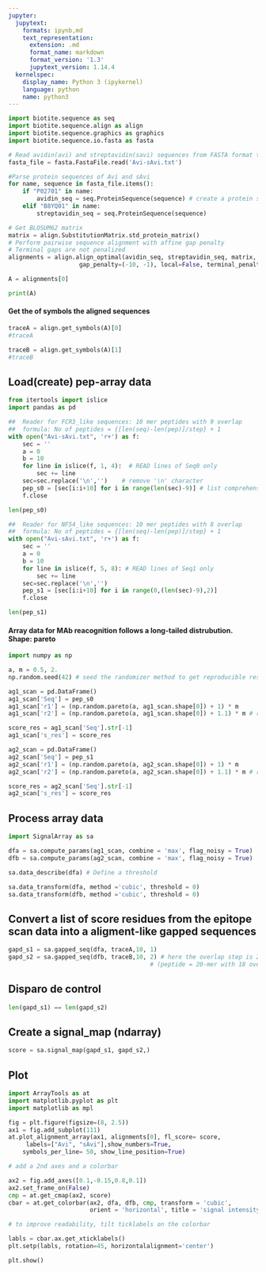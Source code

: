```yaml
---
jupyter:
  jupytext:
    formats: ipynb,md
    text_representation:
      extension: .md
      format_name: markdown
      format_version: '1.3'
      jupytext_version: 1.14.4
  kernelspec:
    display_name: Python 3 (ipykernel)
    language: python
    name: python3
---
```


```python tags=[]
import biotite.sequence as seq
import biotite.sequence.align as align
import biotite.sequence.graphics as graphics
import biotite.sequence.io.fasta as fasta
```

```python
# Read avidin(avi) and streptavidin(savi) sequences from FASTA format txt-file:
fasta_file = fasta.FastaFile.read('Avi-sAvi.txt')
```

```python
#Parse protein sequences of Avi and sAvi
for name, sequence in fasta_file.items():
    if "P02701" in name:
        avidin_seq = seq.ProteinSequence(sequence) # create a protein seq obj
    elif "B8YQ01" in name:
        streptavidin_seq = seq.ProteinSequence(sequence)
```

```python
# Get BLOSUM62 matrix
matrix = align.SubstitutionMatrix.std_protein_matrix()
# Perform pairwise sequence alignment with affine gap penalty
# Terminal gaps are not penalized
alignments = align.align_optimal(avidin_seq, streptavidin_seq, matrix, # returns list of ali
                    gap_penalty=(-10, -1), local=False, terminal_penalty=False)
```

```python
A = alignments[0]
```

```python
print(A)
```

#### Get the of symbols the aligned sequences

```python
traceA = align.get_symbols(A)[0]
#traceA
```

```python
traceB = align.get_symbols(A)[1]
#traceB
```

## Load(create) pep-array data

```python
from itertools import islice
import pandas as pd
```

```python
##  Reader for FCR3_like sequences: 10 mer peptides with 9 overlap
##  formula: No of peptides = {[len(seq)-len(pep)]/step} + 1
with open("Avi-sAvi.txt", 'r+') as f:
    sec = ''
    a = 0
    b = 10
    for line in islice(f, 1, 4):  # READ lines of Seq0 only
        sec += line
    sec=sec.replace('\n','')    # remove '\n' character 
    pep_s0 = [sec[i:i+10] for i in range(len(sec)-9)] # list comprehension
    f.close
```

```python
len(pep_s0)
```

```python
##  Reader for NF54_like sequences: 10 mer peptides with 8 overlap 
##  formula: No of peptides = {[len(seq)-len(pep)]/step} + 1 
with open("Avi-sAvi.txt", 'r+') as f:
    sec = ''
    a = 0
    b = 10
    for line in islice(f, 5, 8): # READ lines of Seq1 only
        sec += line
    sec=sec.replace('\n','')
    pep_s1 = [sec[i:i+10] for i in range(0,(len(sec)-9),2)]
    f.close
```

```python
len(pep_s1)
```

#### Array data for MAb reacognition follows a long-tailed distrubution. Shape: pareto

```python
import numpy as np
```

```python
a, m = 0.5, 2. 
np.random.seed(42) # seed the randomizer method to get reproducible results
```

```python
ag1_scan = pd.DataFrame()
ag1_scan['Seq'] = pep_s0
ag1_scan['r1'] = (np.random.pareto(a, ag1_scan.shape[0]) + 1) * m
ag1_scan['r2'] = (np.random.pareto(a, ag1_scan.shape[0]) + 1.1) * m # replicate_variability
```

```python
score_res = ag1_scan['Seq'].str[-1]
ag1_scan['s_res'] = score_res
```

```python
ag2_scan = pd.DataFrame()
ag2_scan['Seq'] = pep_s1
ag2_scan['r1'] = (np.random.pareto(a, ag2_scan.shape[0]) + 1) * m
ag2_scan['r2'] = (np.random.pareto(a, ag2_scan.shape[0]) + 1.1) * m # replicate_variability
```

```python
score_res = ag2_scan['Seq'].str[-1]
ag2_scan['s_res'] = score_res
```

## Process array data

```python
import SignalArray as sa
```

```python
dfa = sa.compute_params(ag1_scan, combine = 'max', flag_noisy = True)
dfb = sa.compute_params(ag2_scan, combine = 'max', flag_noisy = True)
```

```python
sa.data_describe(dfa) # Define a threshold 
```

```python
sa.data_transform(dfa, method ='cubic', threshold = 0)
sa.data_transform(dfb, method ='cubic', threshold = 0)
```

## Convert a list of score residues from the epitope </br>scan data into a aligment-like gapped sequences 

```python
gapd_s1 = sa.gapped_seq(dfa, traceA,10, 1)
gapd_s2 = sa.gapped_seq(dfb, traceB,10, 2) # here the overlap step is 2 
                                        # (peptide = 20-mer with 18 overlap)
```

## Disparo de control

```python
len(gapd_s1) == len(gapd_s2)
```

## Create a signal_map (ndarray)

```python
score = sa.signal_map(gapd_s1, gapd_s2,)
```

## Plot

```python
import ArrayTools as at
import matplotlib.pyplot as plt
import matplotlib as mpl
```

```python
fig = plt.figure(figsize=(8, 2.5))
ax1 = fig.add_subplot(111)
at.plot_alignment_array(ax1, alignments[0], fl_score= score,
     labels=["Avi", "sAvi"],show_numbers=True,
    symbols_per_line= 50, show_line_position=True) 

# add a 2nd axes and a colorbar

ax2 = fig.add_axes([0.1,-0.15,0.8,0.1])
ax2.set_frame_on(False)
cmp = at.get_cmap(ax2, score)
cbar = at.get_colorbar(ax2, dfa, dfb, cmp, transform = 'cubic', 
                       orient = 'horizontal', title = 'signal intensity')

# to improve readability, tilt ticklabels on the colorbar

labls = cbar.ax.get_xticklabels()
plt.setp(labls, rotation=45, horizontalalignment='center')

plt.show()
```

```python

```

```python

```
